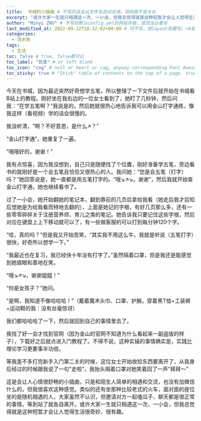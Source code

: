 ```yaml
---
title:  书城的小插曲 # 不写的话会从文件名自动生成。但标题不宜太长
excerpt: "或许大家一生就只相遇这一次、一小会，但我总觉得就是这种短暂才会让人觉得生活很奇妙、很有趣。" # 摘要
author: "Minyi ZHU" # 不写则默认config.yml的网站作者。感觉没必要写
last_modified_at: 2022-09-12T18:32:02+08:00 # 可不写，但layout则要写。+8是东八区
categories: 
  - 流水账
tags:
  - 生活
toc: false # true, false都可以
toc_label: "目录" # or left blank
toc_icon: "cog" # null or heart or cag, anyway corresponding Font Awesome icon name (without fa prefix)
toc_sticky: true # "Stick" table of contents to the top of a page. true: toc floats. false: toc fixed
---
```


今天在书城，因为最近突然好奇想学五笔，所以整理了一下文件后就开始在书城看B站上的教程。刚好坐在我右边的一位女士看到了，她盯了几秒钟，然后问我：“在学五笔啊？”我说是的，然后她就很热心地告诉我可以用金山打字通练，像我这样（看视频）学的话会很慢的。

我没听清，“啊？不好意思，是什么↗️？”

“金山打字通”，她重复了一遍。

“哦哦好的，谢谢！”

我有点惊喜，因为我没想到，自己只是随便找了个位置，刚好准备学五笔，旁边看书的就刚好是一个会五笔且恰恰又很热心的人。我问她：“您是会五笔（打字）吗？”她回答说是，她一直都是用五笔打字的。“哦↘️↗️↘️，谢谢”，然后我就开始查金山打字通，她也继续看书了。

过了一小会，她开始翻她的笔记本，翻到靠前的几页后拿给我看（她走后我才后知后觉她是为给我看而特地去翻的），上面是她记的字根，有好几页那么多，还有一些零零碎碎关于注册营养师、育儿之类的笔记。她告诉我只要记住这些字根，然后对应在键盘上上下移动就可以了，有一些做客服的可以打到每分钟120个字。

“哇，真的吗？”但是我又开始苦笑，“其实我不用这么牛，我就是听说（五笔打字）很快，好奇所以想学一下。”

“我最近也在复习，我已经快十年没有打字了。”虽然隔着口罩，但是我还是能感觉到她眉眼和善地在笑。

“哦↘️↗️↘️，谢谢姐姐！”

“你是女孩子？”她问。

“是啊，我知道不像哈哈哈！”（戴着魔术头巾、口罩、护腕，穿着黑T恤+工装裤+运动鞋的我：没有丝毫惊讶）

我们都哈哈哈了一下，然后就回到自己的事情里去了。

我找了好一会才找到官网（因为金山的官网不知道为什么看起来一副盗版的样子），下载好之后就点进入门教程了。不得不说，这种实操的事情确实是，实践比理论学习更要事半功倍。

等我差不多打完新手入门第二关的时候，这位女士开始收拾东西要离开了，从我身后经过的时候跟我说了一句“走啦”，我抬头隔着口罩对她笑着回了一声“拜拜～”

<!-- 其实我刚在这个位子坐下的时候差一点把咖啡弄到她书上。因为这里的桌椅属于消费区，不买东西的话不能坐在这里看书之类的，所以我就点了一杯拿铁，可是拿铁的杯盖有点紧，我掰开插吸管的小盖子的时候，不小心把小盖子弄飞了，飞到了她在看的书旁边，我连忙“对不起对不起”，把吸管扔进杯子里就开始掏纸巾擦她那边的桌面（因为盖子上沾的咖啡也沾到桌面上了），可是她很淡定的“没关系”就好像无事发生一样。
“好彩没有溅到别人的书”我一边这么想着，一边又担心她会介意。把纸巾和小盖子拿去垃圾桶丢掉后我坐回位子，打字和找插座的时候都尽量不打扰到她。我以为交集就止于此了，没想到会有后来的这个小插曲。 -->

这是会让人心情很舒畅的小插曲，只是和陌生人简单的相遇和交流，也没有加微信什么的，但我很喜欢这种感觉。类似的还有坐那种比较老式的火车，面对面的座位坐的是随机相遇的人，大家虽然不认识，但邀请对方一起嗑瓜子、聊天都是很正常的事情，等到站了就各自离开。或许大家一生就只相遇这一次、一小会，但我总觉得就是这种短暂才会让人觉得生活很奇妙、很有趣。

